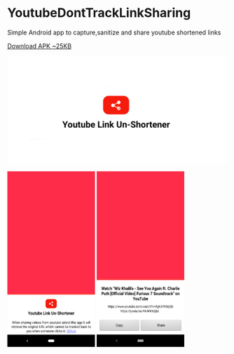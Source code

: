 # YoutubeDontTrackLinkSharing
Simple Android app to capture,sanitize and share youtube shortened links

 
[Download APK ~25KB](https://raw.githubusercontent.com/omkar-tenkale/YoutubeDontTrackLinkSharing/master/unshortener.apk)

![alt text](https://raw.githubusercontent.com/omkar-tenkale/YoutubeDontTrackLinkSharing/master/graphic/poster.jpg)

<img src="https://raw.githubusercontent.com/omkar-tenkale/YoutubeDontTrackLinkSharing/master/graphic/shot1.jpg" data-canonical-src="https://raw.githubusercontent.com/omkar-tenkale/YoutubeDontTrackLinkSharing/master/graphic/shot1.jpg" width="200" height="400" />
<img src="https://raw.githubusercontent.com/omkar-tenkale/YoutubeDontTrackLinkSharing/master/graphic/shot2.jpg" data-canonical-src="https://raw.githubusercontent.com/omkar-tenkale/YoutubeDontTrackLinkSharing/master/graphic/shot2.jpg" width="200" height="400" />

